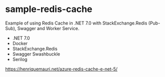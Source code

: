 #  sample-redis-cache
Example of using Redis Cache in .NET 7.0 with StackExchange.Redis (Pub-Sub), Swagger and Worker Service.

- .NET 7.0
- Docker
- StackExchange.Redis
- Swagger Swashbuckle 
- Serilog

https://henriquemauri.net/azure-redis-cache-e-net-5/

